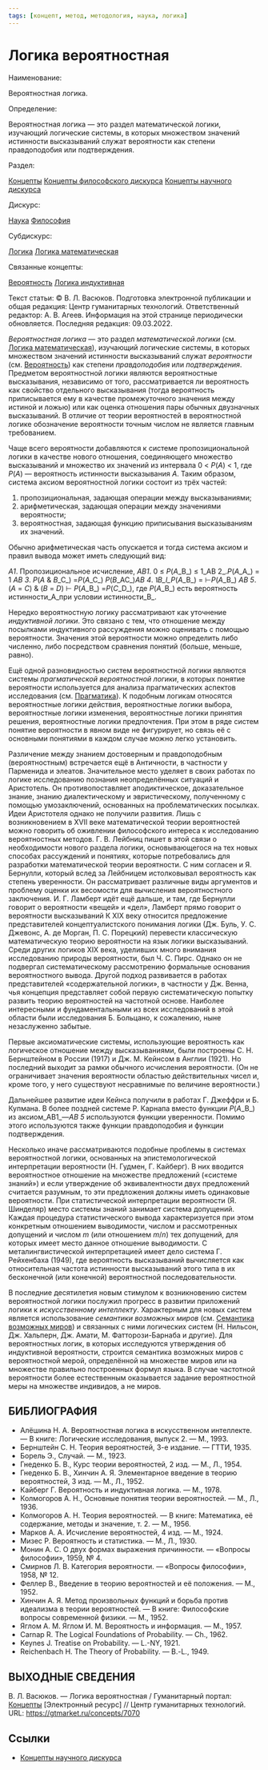 ```yaml
---
tags: [концепт, метод, методология, наука, логика]
---
```

# Логика вероятностная

Наименование:

Вероятностная логика.

Определение:

Вероятностная логика — это раздел математической логики, изучающий логические системы, в которых множеством значений истинности высказываний служат вероятности как степени правдоподобия или подтверждения.

Раздел:

[Концепты](https://gtmarket.ru/concepts/)  [Концепты философского дискурса](https://gtmarket.ru/concepts/philosophical-concepts) [Концепты научного дискурса](https://gtmarket.ru/concepts/scientific-concepts)

Дискурс:

[Наука](https://gtmarket.ru/concepts/6860) [Философия](https://gtmarket.ru/concepts/6862)

Субдискурс:

[Логика](https://gtmarket.ru/concepts/6892) [Логика математическая](https://gtmarket.ru/concepts/7027)

Связанные концепты:

[Вероятность](https://gtmarket.ru/concepts/7069) [Логика индуктивная](https://gtmarket.ru/concepts/7148)

Текст статьи: © В. Л. Васюков. Подготовка электронной публикации и общая редакция: Центр гуманитарных технологий. Ответственный редактор: А. В. Агеев. Информация на этой странице периодически обновляется. Последняя редакция: 09.03.2022.

_Вероятностная логика_ — это раздел _математической логики_ (см. [Логика математическая](https://gtmarket.ru/concepts/7027)), изучающий логические системы, в которых множеством значений истинности высказываний служат _вероятности_ (см. [Вероятность](https://gtmarket.ru/concepts/7069)) как степени _правдоподобия_ или _подтверждения_. Предметом вероятностной логики являются вероятностные высказывания, независимо от того, рассматривается ли вероятность как свойство отдельного высказывания (тогда вероятность приписывается ему в качестве промежуточного значения между истиной и ложью) или как оценка отношения пары обычных двузначных высказываний. В отличие от теории вероятностей в вероятностной логике обозначение вероятности точным числом не является главным требованием.

Чаще всего вероятности добавляются к системе пропозициональной логики в качестве нового отношения, соединяющего множество высказываний и множество их значений из интервала 0 < _P_(_A_) < 1, где _P_(_A_) — вероятность истинности высказывания _A_. Таким образом, система аксиом вероятностной логики состоит из трёх частей:

1. пропозициональная, задающая операции между высказываниями;
2. арифметическая, задающая операции между значениями вероятности;
3. вероятностная, задающая функцию приписывания высказываниям их значений.

Обычно арифметическая часть опускается и тогда система аксиом и правил вывода может иметь следующий вид:

_A1_. Пропозициональное исчисление, _AB1_. 0 ≤ _P_(_A_\_B_) ≤ 1_АВ 2_._P_(_A_\_A_) = 1 _АВ 3_. _P_(_A_ & _B_\_C_) =_P_(_A_\_C_) _P_(_B_\_АС_)_АВ 4_. ˥_B_l_P_(_A_\_B_) = ⊢_P_(_A_\_B_) _АВ 5_. (_A_ = _C_) & (_B_ = _D_) ⊢ _P_(_A_\_B_) =_P_(_C_\_D_), где _P_(_A_\_B_) есть вероятность истинности_A_при условии истинности_B_.

Нередко вероятностную логику рассматривают как уточнение _индуктивной логики_. Это связано с тем, что отношение между посылками индуктивного рассуждения можно оценивать с помощью вероятности. Значения этой вероятности можно определить либо численно, либо посредством сравнения понятий (больше, меньше, равно).

Ещё одной разновидностью систем вероятностной логики являются системы _прагматической вероятностной логики_, в которых понятие вероятности используется для анализа прагматических аспектов исследования (см. [Прагматика](https://gtmarket.ru/concepts/6935)). К подобным логикам относятся вероятностные логики действия, вероятностные логики выбора, вероятностные логики изменения, вероятностные логики принятия решения, вероятностные логики предпочтения. При этом в ряде систем понятие вероятности в явном виде не фигурирует, но связь её с основными понятиями в каждом случае можно легко установить.

Различение между знанием достоверным и правдоподобным (вероятностным) встречается ещё в Античности, в частности у Парменида и элеатов. Значительное место уделяет в своих работах по логике исследованию познания неопределённых ситуаций и Аристотель. Он противопоставляет аподиктическое, доказательное знание, знанию диалектическому и эвристическому, полученному с помощью умозаключений, основанных на проблематических посылках. Идеи Аристотеля однако не получили развития. Лишь с возникновением в XVII веке математической теории вероятностей можно говорить об оживлении философского интереса к исследованию вероятностных методов. Г. В. Лейбниц пишет в этой связи о необходимости нового раздела логики, основывающегося на тех новых способах рассуждений и понятиях, которые потребовались для разработки математической теории вероятности. С ним согласен и Я. Бернулли, который вслед за Лейбницем истолковывал вероятность как степень уверенности. Он рассматривает различные виды аргументов и проблему оценки их весомости для вычисления вероятностного заключения. И. Г. Ламберт идёт ещё дальше, и там, где Бернулли говорит о вероятности «вещей» и «дел», Ламберт прямо говорит о вероятности высказываний К XIX веку относится предложение представителей концептуалистского понимания логики (Дж. Буль, У. С. Джевонс, А. де Морган, П. С. Порецкий) перевести классическую математическую теорию вероятности на язык логики высказываний. Среди других логиков XIX века, уделивших много внимания исследованию природы вероятности, был Ч. С. Пирс. Однако он не подвергал систематическому рассмотрению формальные основания вероятностного вывода. Другой подход развивается в работах представителей «содержательной логики», в частности у Дж. Венна, чья концепция представляет собой первую систематическую попытку развить теорию вероятностей на частотной основе. Наиболее интересными и фундаментальными из всех исследований в этой области были исследования Б. Больцано, к сожалению, ныне незаслуженно забытые.

Первые аксиоматические системы, использующие вероятность как логическое отношение между высказываниями, были построены С. Н. Бернштейном в России (1917) и Дж. М. Кейнсом в Англии (1921). Но последний выходит за рамки обычного исчисления вероятности. (Он не ограничивает значения вероятности областью действительных чисел и, кроме того, у него существуют несравнимые по величине вероятности.)

Дальнейшее развитие идеи Кейнса получили в работах Г. Джеффри и Б. Купмана. В более поздней системе Р. Карнапа вместо функции _P_(_A_\_B_) из аксиом_AB1_—_АВ 5_ используются функции уверенности. Помимо этого используются также функции правдоподобия и функции подтверждения.

Несколько иначе рассматриваются подобные проблемы в системах вероятностной логики, основанных на эпистемологической интерпретации вероятности (Н. Гудмен, Г. Кайберг). В них вводится вероятностное отношение на множестве предложений («системе знаний») и если утверждение об эквивалентности двух предложений считается разумным, то эти предложения должны иметь одинаковые вероятности. При статистической интерпретации вероятности (Я. Шинделяр) место системы знаний занимает система допущений. Каждая процедура статистического вывода характеризуется при этом конкретным отношением выводимости, числом и рассмотренных допущений и числом _m_ (или отношением _m_/_n_) тех допущений, для которых имеет место данное отношение выводимости. С металингвистической интерпретацией имеет дело система Г. Рейхенбаха (1949), где вероятность высказываний вычисляется как относительная частота истинности высказываний этого типа в их бесконечной (или конечной) вероятностной последовательности.

В последние десятилетия новым стимулом к возникновению систем вероятностной логики послужил прогресс в развитии приложений логики к _искусственному интеллекту_. Характерным для новых систем является использование _семантики возможных миров_ (см. [Семантика возможных миров](https://gtmarket.ru/concepts/6921)) и связанных с ними логических систем (Н. Нильсон, Дж. Хальперн, Дж. Амати, М. Фатторози-Барнаба и другие). Для вероятностных логик, в которых исследуются утверждения об индуктивной вероятности, строится семантика возможных миров с вероятностной мерой, определённой на множестве миров или на множестве правильно построенных формул языка. В случае частотной вероятности более естественным оказывается задание вероятностной меры на множестве индивидов, а не миров.

## БИБЛИОГРАФИЯ

- Алёшина Н. А. Вероятностная логика в искусственном интеллекте. — В книге: Логические исследования, выпуск 2. — М., 1993.
- Бернштейн С. Н. Теория вероятностей, 3-е издание. — ГТТИ, 1935.
- Борель Э., Случай. — М., 1923.
- Гнеденко Б. В., Курс теории вероятностей, 2 изд. — М., Л., 1954.
- Гнеденко Б. В., Хинчин А. Я. Элементарное введение в теорию вероятностей, 3 изд. — М., Л., 1952.
- Кайберг Г. Вероятность и индуктивная логика. — М., 1978.
- Колмогоров А. Н., Основные понятия теории вероятностей. — М., Л., 1936.
- Колмогоров А. Н. Теория вероятностей. — В книге: Математика, её содержание, методы и значение, т. 2. — М., 1956.
- Марков Α. Α. Исчисление вероятностей, 4 изд. — М., 1924.
- Mизес Р. Вероятность и статистика. — М., Л., 1930.
- Монин А. С. О двух формах выражения причинности. — «Вопросы философии», 1959, № 4.
- Смирнов Л. В. Категория вероятности. — «Вопросы философии», 1958, № 12.
- Феллер В., Введение в теорию вероятностей и её положения. — М., 1952.
- Хинчин А. Я. Метод произвольных функций и борьба против идеализма в теории вероятностей. — В книге: Философские вопросы современной физики. — М., 1952.
- Яглом А. М. Яглом И. М. Вероятность и информация. — М., 1957.
- Carnap R. The Logical Foundations of Probability. — Ch., 1962.
- Keynes J. Treatise on Probability. — L.-NY, 1921.
- Reichenbach H. The Theory of Probability. — В.-L., 1949.

## ВЫХОДНЫЕ СВЕДЕНИЯ

В. Л. Васюков. — Логика вероятностная / Гуманитарный портал: [Концепты](https://gtmarket.ru/concepts/) [Электронный ресурс] // Центр гуманитарных технологий. URL: <https://gtmarket.ru/concepts/7070>

## Ссылки

- [Концепты научного дискурса](Концепты%20научного%20дискурса.md)
